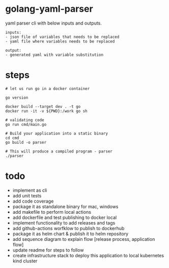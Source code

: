 # golang-yaml-parser

yaml parser cli with below inputs and outputs.

```
inputs:
- json file of variables that needs to be replaced
- yaml file where variables needs to be replaced

output:
- generated yaml with variable substitution
```

# steps

```
# let us run go in a docker container

go version

docker build --target dev . -t go
docker run -it -v ${PWD}:/work go sh

# validating code
go run cmd/main.go

# Build your application into a static binary
cd cmd
go build -o parser

# This will produce a compiled program - parser
./parser
```

# todo
- implement as cli
- add unit tests
- add code coverage
- package it as standalone binary for mac, windows
- add makefile to perform local actions
- add dockerfile and test publishing to docker local
- implement functionality to add releases and tags
- add github-actions worfklow to publish to dockerhub
- package it as helm chart & publish it to helm repository
- add sequence diagram to explain flow [release process, application flow]
- update readme for steps to follow
- create infrastructure stack to deploy this application to local kubernetes kind cluster
